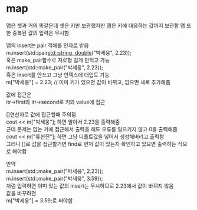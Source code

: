 # map

맵은 셋과 거의 똑같은데 셋은 키만 보관했지만 맵은 키에 대응하는 값까지 보관함
맵 또한 중복된 값의 입력은 무시함  
  
맵의 insert는 pair 객체를 인자로 받음  
m.insert(std::pair<std::string, double>("박세웅", 2.23));  
혹은 make_pair함수로 자료형 길게 안적고 가능  
m.insert(std::make_pair("박세웅", 2.23));  
혹은 insert를 안쓰고 그냥 인덱스에 대입도 가능  
m["박세웅"] = 2.23; // 이미 키가 있으면 값이 바뀌고, 없으면 새로 추가해줌  
  
값에 접근은  
itr->first와 itr->second로 키와 value에 접근  
  
[]연산자로 값에 접근할때 주의점  
cout << m["박세웅"]; 하면 알아서 2.23을 출력해줌  
근데 문제는 없는 키에 접근해서 출력을 해도 오류를 일으키지 않고 0을 출력해줌  
cout << m["류현진"]; 하면 그냥 디폴트값을 넣어서 생성해버리고 출력함  
그러니 []로 값을 접근할거면 find로 먼저 값이 있는지 확인하고 있으면 출력하는 식으로 해야함  
  
만약   
m.insert(std::make_pair("박세웅", 2.23));  
m.insert(std::make_pair("박세웅", 3.59));  
처럼 입력하면 이미 있는 값의 insert는 무시하므로 2.23에서 값이 바뀌지 않음  
값을 바꾸려면  
m["박세웅"] = 3.59;로 써야함  